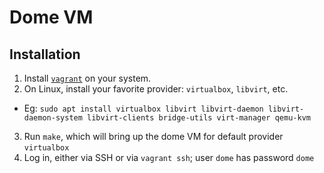 # Dome VM

## Installation

1. Install [`vagrant`](https://developer.hashicorp.com/vagrant/docs/installation) on your system.
2. On Linux, install your favorite provider: `virtualbox`, `libvirt`, etc.
  - Eg: `sudo apt install virtualbox libvirt libvirt-daemon libvirt-daemon-system libvirt-clients bridge-utils virt-manager qemu-kvm`
3. Run `make`, which will bring up the dome VM for default provider `virtualbox`
4. Log in, either via SSH or via `vagrant ssh`; user `dome` has password `dome`

